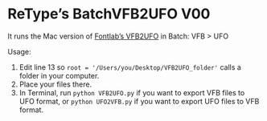 # ReType’s BatchVFB2UFO V00

It runs the Mac version of [Fontlab’s VFB2UFO](http://blog.fontlab.com/font-utility/vfb2ufo/) in Batch: VFB > UFO

Usage: 

1. Edit line 13 so `root = '/Users/you/Desktop/VFB2UFO_folder'` calls a folder in your computer.
2. Place your files there.
3. In Terminal, run `python VFB2UFO.py` if you want to export VFB files to UFO format, or `python UFO2VFB.py` if you want to export UFO files to VFB format.
